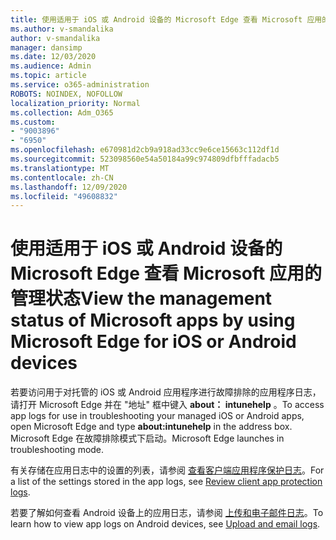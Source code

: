 ```yaml
---
title: 使用适用于 iOS 或 Android 设备的 Microsoft Edge 查看 Microsoft 应用的管理状态
ms.author: v-smandalika
author: v-smandalika
manager: dansimp
ms.date: 12/03/2020
ms.audience: Admin
ms.topic: article
ms.service: o365-administration
ROBOTS: NOINDEX, NOFOLLOW
localization_priority: Normal
ms.collection: Adm_O365
ms.custom:
- "9003896"
- "6950"
ms.openlocfilehash: e670981d2cb9a918ad33cc9e6ce15663c112df1d
ms.sourcegitcommit: 523098560e54a50184a99c974809dfbfffadacb5
ms.translationtype: MT
ms.contentlocale: zh-CN
ms.lasthandoff: 12/09/2020
ms.locfileid: "49608832"
---
```

# <a name="view-the-management-status-of-microsoft-apps-by-using-microsoft-edge-for-ios-or-android-devices"></a><span data-ttu-id="f0a7f-102">使用适用于 iOS 或 Android 设备的 Microsoft Edge 查看 Microsoft 应用的管理状态</span><span class="sxs-lookup"><span data-stu-id="f0a7f-102">View the management status of Microsoft apps by using Microsoft Edge for iOS or Android devices</span></span>

<span data-ttu-id="f0a7f-103">若要访问用于对托管的 iOS 或 Android 应用程序进行故障排除的应用程序日志，请打开 Microsoft Edge 并在 "地址" 框中键入 **about： intunehelp** 。</span><span class="sxs-lookup"><span data-stu-id="f0a7f-103">To access app logs for use in troubleshooting your managed iOS or Android apps, open Microsoft Edge and type **about:intunehelp** in the address box.</span></span> <span data-ttu-id="f0a7f-104">Microsoft Edge 在故障排除模式下启动。</span><span class="sxs-lookup"><span data-stu-id="f0a7f-104">Microsoft Edge launches in troubleshooting mode.</span></span>

<span data-ttu-id="f0a7f-105">有关存储在应用日志中的设置的列表，请参阅 [查看客户端应用程序保护日志](https://docs.microsoft.com/mem/intune/apps/app-protection-policy-settings-log)。</span><span class="sxs-lookup"><span data-stu-id="f0a7f-105">For a list of the settings stored in the app logs, see [Review client app protection logs](https://docs.microsoft.com/mem/intune/apps/app-protection-policy-settings-log).</span></span>

<span data-ttu-id="f0a7f-106">若要了解如何查看 Android 设备上的应用日志，请参阅 [上传和电子邮件日志](https://docs.microsoft.com/mem/intune/user-help/send-logs-to-your-it-admin-by-email-android)。</span><span class="sxs-lookup"><span data-stu-id="f0a7f-106">To learn how to view app logs on Android devices, see [Upload and email logs](https://docs.microsoft.com/mem/intune/user-help/send-logs-to-your-it-admin-by-email-android).</span></span>